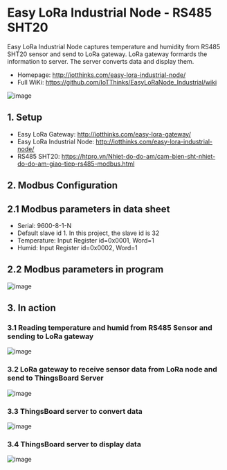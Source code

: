 # Easy LoRa Industrial Node - RS485 SHT20
Easy LoRa Industrial Node captures temperature and humidity from RS485 SHT20 sensor and send to LoRa gateway. LoRa gateway formards the information to server. The server converts data and display them.
* Homepage: http://iotthinks.com/easy-lora-industrial-node/
* Full WiKi: https://github.com/IoTThinks/EasyLoRaNode_Industrial/wiki

![image](https://user-images.githubusercontent.com/29994971/74079393-68e3c300-4a69-11ea-8f1b-abe004e8444e.png)

## 1. Setup
* Easy LoRa Gateway: http://iotthinks.com/easy-lora-gateway/
* Easy LoRa Industrial Node: http://iotthinks.com/easy-lora-industrial-node/
* RS485 SHT20: https://htpro.vn/Nhiet-do-do-am/cam-bien-sht-nhiet-do-do-am-giao-tiep-rs485-modbus.html

## 2. Modbus Configuration
## 2.1 Modbus parameters in data sheet
* Serial: 9600-8-1-N
* Default slave id 1. In this project, the slave id is 32
* Temperature: Input Register id=0x0001, Word=1
* Humid: Input Register id=0x0002, Word=1

## 2.2 Modbus parameters in program
![image](https://user-images.githubusercontent.com/29994971/74079326-3a191d00-4a68-11ea-8f00-42a5d7d49164.png)

## 3. In action
### 3.1 Reading temperature and humid from RS485 Sensor and sending to LoRa gateway
![image](https://user-images.githubusercontent.com/29994971/74079364-f96dd380-4a68-11ea-995a-a8d30d9ce594.png)

### 3.2 LoRa gateway to receive sensor data from LoRa node and send to ThingsBoard Server
![image](https://user-images.githubusercontent.com/29994971/74079426-ed364600-4a69-11ea-806f-8befef32d48d.png)

### 3.3 ThingsBoard server to convert data 
![image](https://user-images.githubusercontent.com/29994971/74079445-38e8ef80-4a6a-11ea-8b63-4ed7da6c828f.png)

### 3.4 ThingsBoard server to display data
![image](https://user-images.githubusercontent.com/29994971/74079461-67ff6100-4a6a-11ea-9bc8-b7e3aaa280d1.png)
